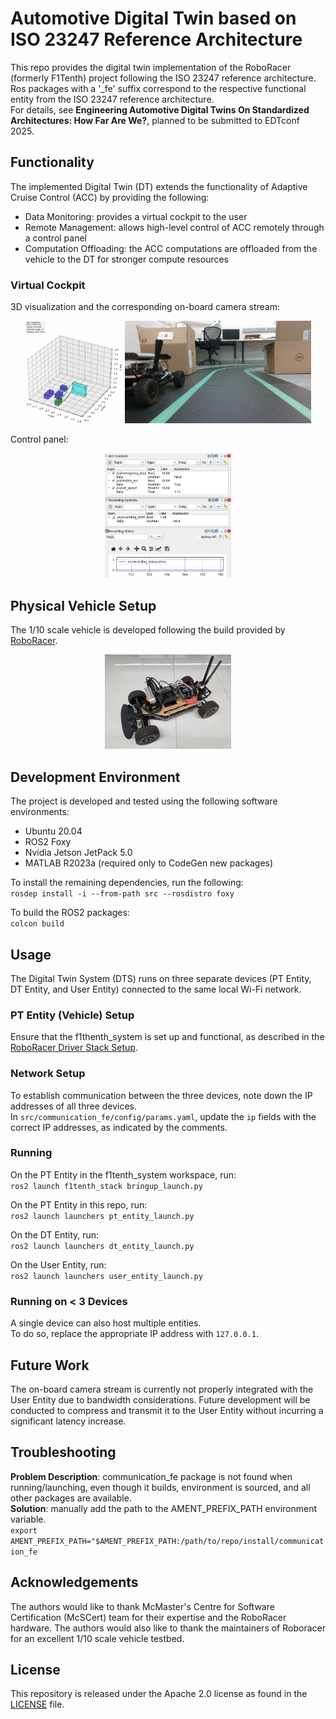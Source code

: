 # Automotive Digital Twin based on ISO 23247 Reference Architecture
This repo provides the digital twin implementation of the RoboRacer (formerly F1Tenth) project following the ISO 23247 reference architecture.  
Ros packages with a '_fe' suffix correspond to the respective functional entity from the ISO 23247 reference architecture.  
For details, see **Engineering Automotive Digital Twins On Standardized Architectures: How Far Are We?**, planned to be submitted to EDTconf 2025.    

## Functionality
The implemented Digital Twin (DT) extends the functionality of Adaptive Cruise Control (ACC) by providing the following:
- Data Monitoring: provides a virtual cockpit to the user
- Remote Management: allows high-level control of ACC remotely through a control panel
- Computation Offloading: the ACC computations are offloaded from the vehicle to the DT for stronger compute resources

### Virtual Cockpit
3D visualization and the corresponding on-board camera stream:
<div align="center">
  <img width="31%" alt="Cuboid display" src="media/cuboidEnv.png">
  <img width="59%" alt="On-board camera view" src="media/camView.png">
</div>

Control panel:
<div align="center">
  <img width="40%" alt="Control panel for ACC" src="media/controlPanel.png">
</div>


## Physical Vehicle Setup
The 1/10 scale vehicle is developed following the build provided by [RoboRacer](https://roboracer.ai/build).  
<div align="center">
  <img width="40%" alt="1/10 scale vehicle" src="media/ptEntity.jpeg">
</div>

## Development Environment
The project is developed and tested using the following software environments:
- Ubuntu 20.04
- ROS2 Foxy
- Nvidia Jetson JetPack 5.0
- MATLAB R2023a (required only to CodeGen new packages)

To install the remaining dependencies, run the following:  
`rosdep install -i --from-path src --rosdistro foxy`

To build the ROS2 packages:  
`colcon build`

## Usage
The Digital Twin System (DTS) runs on three separate devices (PT Entity, DT Entity, and User Entity) connected to the same local Wi-Fi network.  

### PT Entity (Vehicle) Setup
Ensure that the f1thenth_system is set up and functional, as described in the [RoboRacer Driver Stack Setup](https://f1tenth.readthedocs.io/en/foxy_test/getting_started/firmware/drive_workspace.html#roboracer-driver-stack-setup).  

### Network Setup
To establish communication between the three devices, note down the IP addresses of all three devices.  
In `src/communication_fe/config/params.yaml`, update the `ip` fields with the correct IP addresses, as indicated by the comments.  

### Running
On the PT Entity in the f1tenth_system workspace, run:  
`ros2 launch f1tenth_stack bringup_launch.py`

On the PT Entity in this repo, run:  
`ros2 launch launchers pt_entity_launch.py`  

On the DT Entity, run:  
`ros2 launch launchers dt_entity_launch.py`  

On the User Entity, run:  
`ros2 launch launchers user_entity_launch.py`  

### Running on < 3 Devices
A single device can also host multiple entities.  
To do so, replace the appropriate IP address with `127.0.0.1`.  

## Future Work
The on-board camera stream is currently not properly integrated with the User Entity due to bandwidth considerations. 
Future development will be conducted to compress and transmit it to the User Entity without incurring a significant latency increase.  

## Troubleshooting
**Problem Description**: communication_fe package is not found when running/launching, even though it builds, environment is sourced, and all other packages are available.  
**Solution**: manually add the path to the AMENT_PREFIX_PATH environment variable.  
`export AMENT_PREFIX_PATH="$AMENT_PREFIX_PATH:/path/to/repo/install/communication_fe`

## Acknowledgements
The authors would like to thank McMaster's Centre for Software Certification (McSCert) team for their expertise and the RoboRacer hardware. 
The authors would also like to thank the maintainers of Roboracer for an excellent 1/10 scale vehicle testbed.  

## License
This repository is released under the Apache 2.0 license as found in the [LICENSE](LICENSE) file.
